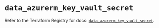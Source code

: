 # `data_azurerm_key_vault_secret`

Refer to the Terraform Registry for docs: [`data_azurerm_key_vault_secret`](https://registry.terraform.io/providers/hashicorp/azurerm/3.90.0/docs/data-sources/key_vault_secret).
